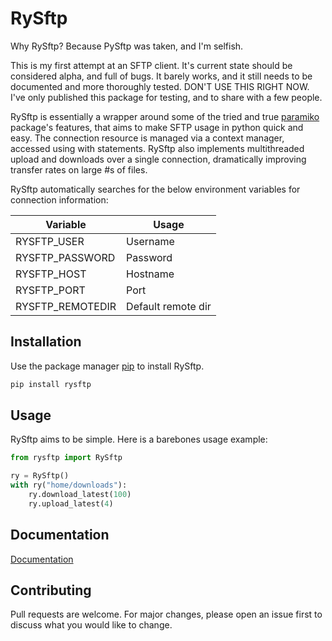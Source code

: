 # RySftp

Why RySftp? Because PySftp was taken, and I'm selfish.

This is my first attempt at an SFTP client. It's current state should be considered alpha, and full of bugs. It barely works, and it still needs to be documented and more thoroughly tested. DON'T USE THIS RIGHT NOW. I've only published this package for testing, and to share with a few people.

RySftp is essentially a wrapper around some of the tried and true [paramiko](http://www.paramiko.org/) package's features, that aims to make SFTP usage in python quick and easy. The connection resource is managed via a context manager, accessed using with statements. RySftp also implements multithreaded upload and downloads over a single connection, dramatically improving transfer rates on large #s of files.

RySftp automatically searches for the below environment variables for connection information:

|Variable|Usage|
|--------|-----|
|RYSFTP_USER|Username|
|RYSFTP_PASSWORD|Password|
|RYSFTP_HOST|Hostname|
|RYSFTP_PORT|Port|
|RYSFTP_REMOTEDIR| Default remote dir


## Installation

Use the package manager [pip](https://pip.pypa.io/en/stable/) to install RySftp.

```bash
pip install rysftp
```

## Usage
RySftp aims to be simple. Here is a barebones usage example:

```python
from rysftp import RySftp

ry = RySftp()
with ry("home/downloads"):
    ry.download_latest(100)
    ry.upload_latest(4)

```

## Documentation
[Documentation](https://rysftp.readthedocs.io/en/latest/)

## Contributing
Pull requests are welcome. For major changes, please open an issue first to discuss what you would like to change.
